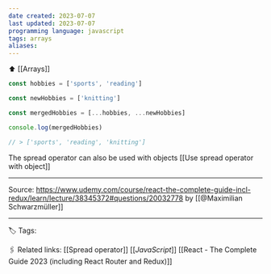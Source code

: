 ```yaml
---
date created: 2023-07-07
last updated: 2023-07-07
programming language: javascript
tags: arrays
aliases: 
---
```

⬆ [[Arrays]]

```js
const hobbies = ['sports', 'reading']

const newHobbies = ['knitting']

const mergedHobbies = [...hobbies, ...newHobbies] 

console.log(mergedHobbies)

// > ['sports', 'reading', 'knitting']

```

The spread operator can also be used with objects [[Use spread operator with object]]

---

Source: https://www.udemy.com/course/react-the-complete-guide-incl-redux/learn/lecture/38345372#questions/20032778 by [[@Maximilian Schwarzmüller]]

---
🏷 Tags: 

🖇 Related links:
[[Spread operator]]
[[_JavaScript_]]
[[React - The Complete Guide 2023 (including React Router and Redux)]]

